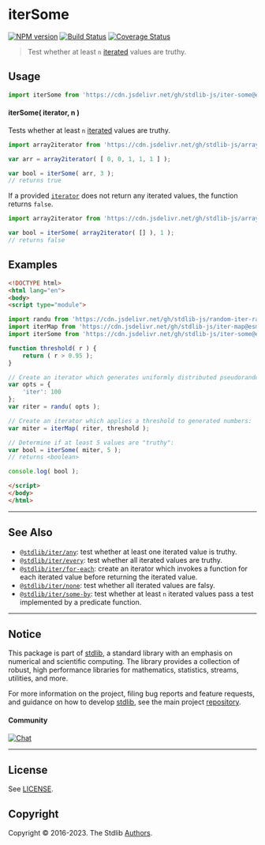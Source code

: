 <!--

@license Apache-2.0

Copyright (c) 2018 The Stdlib Authors.

Licensed under the Apache License, Version 2.0 (the "License");
you may not use this file except in compliance with the License.
You may obtain a copy of the License at

   http://www.apache.org/licenses/LICENSE-2.0

Unless required by applicable law or agreed to in writing, software
distributed under the License is distributed on an "AS IS" BASIS,
WITHOUT WARRANTIES OR CONDITIONS OF ANY KIND, either express or implied.
See the License for the specific language governing permissions and
limitations under the License.

-->

# iterSome

[![NPM version][npm-image]][npm-url] [![Build Status][test-image]][test-url] [![Coverage Status][coverage-image]][coverage-url] <!-- [![dependencies][dependencies-image]][dependencies-url] -->

> Test whether at least `n` [iterated][mdn-iterator-protocol] values are truthy.

<!-- Section to include introductory text. Make sure to keep an empty line after the intro `section` element and another before the `/section` close. -->

<section class="intro">

</section>

<!-- /.intro -->

<!-- Package usage documentation. -->



<section class="usage">

## Usage

```javascript
import iterSome from 'https://cdn.jsdelivr.net/gh/stdlib-js/iter-some@esm/index.mjs';
```

#### iterSome( iterator, n )

Tests whether at least `n` [iterated][mdn-iterator-protocol] values are truthy.

```javascript
import array2iterator from 'https://cdn.jsdelivr.net/gh/stdlib-js/array-to-iterator@esm/index.mjs';

var arr = array2iterator( [ 0, 0, 1, 1, 1 ] );

var bool = iterSome( arr, 3 );
// returns true
```

If a provided [`iterator`][mdn-iterator-protocol] does not return any iterated values, the function returns `false`.

```javascript
import array2iterator from 'https://cdn.jsdelivr.net/gh/stdlib-js/array-to-iterator@esm/index.mjs';

var bool = iterSome( array2iterator( [] ), 1 );
// returns false
```

</section>

<!-- /.usage -->

<!-- Package usage notes. Make sure to keep an empty line after the `section` element and another before the `/section` close. -->

<section class="notes">

</section>

<!-- /.notes -->

<!-- Package usage examples. -->

<section class="examples">

## Examples

<!-- eslint no-undef: "error" -->

```html
<!DOCTYPE html>
<html lang="en">
<body>
<script type="module">

import randu from 'https://cdn.jsdelivr.net/gh/stdlib-js/random-iter-randu@esm/index.mjs';
import iterMap from 'https://cdn.jsdelivr.net/gh/stdlib-js/iter-map@esm/index.mjs';
import iterSome from 'https://cdn.jsdelivr.net/gh/stdlib-js/iter-some@esm/index.mjs';

function threshold( r ) {
    return ( r > 0.95 );
}

// Create an iterator which generates uniformly distributed pseudorandom numbers:
var opts = {
    'iter': 100
};
var riter = randu( opts );

// Create an iterator which applies a threshold to generated numbers:
var miter = iterMap( riter, threshold );

// Determine if at least 5 values are "truthy":
var bool = iterSome( miter, 5 );
// returns <boolean>

console.log( bool );

</script>
</body>
</html>
```

</section>

<!-- /.examples -->

<!-- Section to include cited references. If references are included, add a horizontal rule *before* the section. Make sure to keep an empty line after the `section` element and another before the `/section` close. -->

<section class="references">

</section>

<!-- /.references -->

<!-- Section for related `stdlib` packages. Do not manually edit this section, as it is automatically populated. -->

<section class="related">

* * *

## See Also

-   <span class="package-name">[`@stdlib/iter/any`][@stdlib/iter/any]</span><span class="delimiter">: </span><span class="description">test whether at least one iterated value is truthy.</span>
-   <span class="package-name">[`@stdlib/iter/every`][@stdlib/iter/every]</span><span class="delimiter">: </span><span class="description">test whether all iterated values are truthy.</span>
-   <span class="package-name">[`@stdlib/iter/for-each`][@stdlib/iter/for-each]</span><span class="delimiter">: </span><span class="description">create an iterator which invokes a function for each iterated value before returning the iterated value.</span>
-   <span class="package-name">[`@stdlib/iter/none`][@stdlib/iter/none]</span><span class="delimiter">: </span><span class="description">test whether all iterated values are falsy.</span>
-   <span class="package-name">[`@stdlib/iter/some-by`][@stdlib/iter/some-by]</span><span class="delimiter">: </span><span class="description">test whether at least `n` iterated values pass a test implemented by a predicate function.</span>

</section>

<!-- /.related -->

<!-- Section for all links. Make sure to keep an empty line after the `section` element and another before the `/section` close. -->


<section class="main-repo" >

* * *

## Notice

This package is part of [stdlib][stdlib], a standard library with an emphasis on numerical and scientific computing. The library provides a collection of robust, high performance libraries for mathematics, statistics, streams, utilities, and more.

For more information on the project, filing bug reports and feature requests, and guidance on how to develop [stdlib][stdlib], see the main project [repository][stdlib].

#### Community

[![Chat][chat-image]][chat-url]

---

## License

See [LICENSE][stdlib-license].


## Copyright

Copyright &copy; 2016-2023. The Stdlib [Authors][stdlib-authors].

</section>

<!-- /.stdlib -->

<!-- Section for all links. Make sure to keep an empty line after the `section` element and another before the `/section` close. -->

<section class="links">

[npm-image]: http://img.shields.io/npm/v/@stdlib/iter-some.svg
[npm-url]: https://npmjs.org/package/@stdlib/iter-some

[test-image]: https://github.com/stdlib-js/iter-some/actions/workflows/test.yml/badge.svg?branch=main
[test-url]: https://github.com/stdlib-js/iter-some/actions/workflows/test.yml?query=branch:main

[coverage-image]: https://img.shields.io/codecov/c/github/stdlib-js/iter-some/main.svg
[coverage-url]: https://codecov.io/github/stdlib-js/iter-some?branch=main

<!--

[dependencies-image]: https://img.shields.io/david/stdlib-js/iter-some.svg
[dependencies-url]: https://david-dm.org/stdlib-js/iter-some/main

-->

[chat-image]: https://img.shields.io/gitter/room/stdlib-js/stdlib.svg
[chat-url]: https://gitter.im/stdlib-js/stdlib/

[stdlib]: https://github.com/stdlib-js/stdlib

[stdlib-authors]: https://github.com/stdlib-js/stdlib/graphs/contributors

[umd]: https://github.com/umdjs/umd
[es-module]: https://developer.mozilla.org/en-US/docs/Web/JavaScript/Guide/Modules

[deno-url]: https://github.com/stdlib-js/iter-some/tree/deno
[umd-url]: https://github.com/stdlib-js/iter-some/tree/umd
[esm-url]: https://github.com/stdlib-js/iter-some/tree/esm
[branches-url]: https://github.com/stdlib-js/iter-some/blob/main/branches.md

[stdlib-license]: https://raw.githubusercontent.com/stdlib-js/iter-some/main/LICENSE

[mdn-iterator-protocol]: https://developer.mozilla.org/en-US/docs/Web/JavaScript/Reference/Iteration_protocols#The_iterator_protocol

<!-- <related-links> -->

[@stdlib/iter/any]: https://github.com/stdlib-js/iter-any/tree/esm

[@stdlib/iter/every]: https://github.com/stdlib-js/iter-every/tree/esm

[@stdlib/iter/for-each]: https://github.com/stdlib-js/iter-for-each/tree/esm

[@stdlib/iter/none]: https://github.com/stdlib-js/iter-none/tree/esm

[@stdlib/iter/some-by]: https://github.com/stdlib-js/iter-some-by/tree/esm

<!-- </related-links> -->

</section>

<!-- /.links -->
